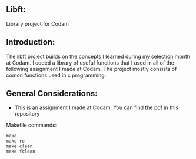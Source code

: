 ## <b> Libft: </b><br>
Library project for Codam

## <b> Introduction: </b><br>
The libft project builds on the concepts I learned during my selection month at Codam.
I coded a library of useful functions that I used in all of the following assignment I made at Codam. 
The project mostly consists of comon functions used in c programming. 

## <b> General Considerations: </b><br>
- This is an assignment I made at Codam. You can find the pdf in this repository

Makefile commands:

```
make
make re
make clean
make fclean
```


